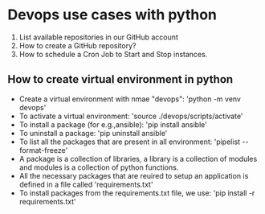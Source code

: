 # Devops use cases with python

1. List available repositories in our GitHub account
2. How to create a GitHub repository?
3. How to schedule a Cron Job to Start and Stop instances.

## How to create virtual environment in python

- Create a virtual environment with nmae "devops": 'python -m venv devops'
- To activate a virtual environment: 'source ./devops/scripts/activate'
- To install a package (for e.g.,ansible): 'pip install ansible'
- To uninstall a package: 'pip uninstall ansible'
- To list all the packages that are present in all environment: 'pipelist --format-freeze'
- A package is a collection of libraries, a library is a collection of modules and modules is a collection of python functions.
- All the necessary packages that are reuired to setup an application is defined in a file called 'requirements.txt'
- To install packages from the requirements.txt file, we use: 'pip install -r requirements.txt'